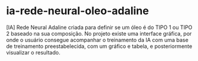 # ia-rede-neural-oleo-adaline
 [IA] Rede Neural Adaline criada para definir se um óleo é do TIPO 1 ou TIPO 2 baseado na sua composição. No projeto existe uma interface gráfica, por onde o usuário consegue acompanhar o treinamento da IA com uma base de treinamento preestabelecida, com um gráfico e tabela, e posteriormente visualizar o resultado.
